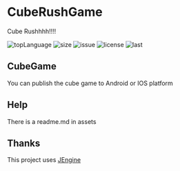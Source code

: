 # CubeRushGame
Cube Rushhhh!!!!

![topLanguage](https://img.shields.io/github/languages/top/SlowFeather/CubeRushGame)
![size](https://img.shields.io/github/languages/code-size/SlowFeather/CubeRushGame)
![issue](https://img.shields.io/github/issues/SlowFeather/CubeRushGame)
![license](https://img.shields.io/github/license/SlowFeather/CubeRushGame)
![last](https://img.shields.io/github/last-commit/SlowFeather/CubeRushGame)


## CubeGame
You can publish the cube game to Android or IOS platform

## Help
There is a readme.md in assets

## Thanks
This project uses [JEngine](https://github.com/JasonXuDeveloper/JEngine)